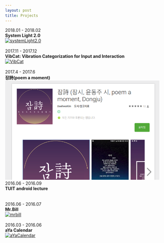 ```yaml
---
layout: post
title: Projects
---
```


2018.01 - 2018.02<br />
__System Light 2.0__<br />
[![systemLight2.0](http://img.youtube.com/vi/CIii76RJbiY/0.jpg)](https://youtu.be/CIii76RJbiY)<br />
<br />
2017.11 - 2017.12<br />
__VibCat: Vibration Categorization for Input and Interaction__<br />
[![VibCat](http://img.youtube.com/vi/D0591qFnU5k/4.jpg)](https://youtu.be/D0591qFnU5k)<br />
<br />
2017.4 - 2017.6<br />
__잠詩(poem a moment)__<br />
[![poem-a-moment](./img/poem-a-moment.png)](https://play.google.com/store/apps/details?id=com.literature.eoghk.yunpoem)
<br />
2016.06 - 2016.09<br />
__TUIT android lecture__<br />
[![]()]()<br />
<br />
2016.06 - 2016.07<br />
__Mr.Bill__<br />
[![mrbill](http://img.youtube.com/vi/XFtmLJemEpw/44.jpg)](https://youtu.be/XFtmLJemEpw)<br />
<br />
2016.03 - 2016.06<br />
__aYa Calendar__<br />
[![aYaCalendar](http://img.youtube.com/vi/ODBRnbdxftY/58.jpg)](https://youtu.be/ODBRnbdxftY)<br />
<br />

